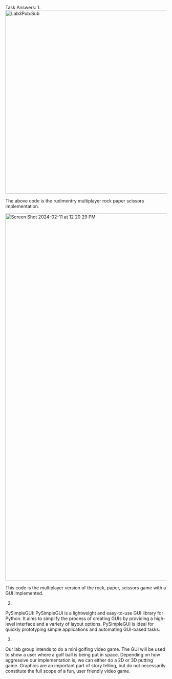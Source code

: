 Task Answers:
1. 
<img width="573" alt="Lab3Pub:Sub" src="https://github.com/IanCWells/180DA-WarmUp/assets/97809757/1b208a71-20da-45d1-b85d-f4950d4846b0">

The above code is the rudimentry multiplayer rock paper scissors implementation.

<img width="1146" alt="Screen Shot 2024-02-11 at 12 20 29 PM" src="https://github.com/IanCWells/180DA-WarmUp/assets/97809757/57b07bf6-75cf-423c-9fc2-69215fde59c8">

This code is the multiplayer version of the rock, paper, scissors game with a GUI implemented.

2. 
PySimpleGUI: PySimpleGUI is a lightweight and easy-to-use GUI library for Python. It aims to simplify the process of creating GUIs by providing a high-level interface and a variety of layout options. PySimpleGUI is ideal for quickly prototyping simple applications and automating GUI-based tasks.

3.
Our lab group intends to do a mini golfing video game.  The GUI will be used to show a user where a golf ball is being put in space.  Depending on how aggressive our implementation is, we can either do a 2D or 3D putting game.  Graphics are an important part of story telling, but do not necessarily constitute the full scope of a fun, user friendly video game.  
